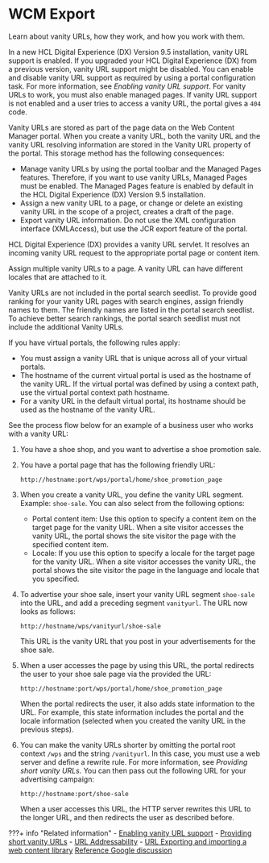 # WCM Export

Learn about vanity URLs, how they work, and how you work with them.

In a new HCL Digital Experience (DX) Version 9.5 installation, vanity URL support is enabled. If you upgraded your HCL Digital Experience (DX) from a previous version, vanity URL support might be disabled. You can enable and disable vanity URL support as required by using a portal configuration task. For more information, see *Enabling vanity URL support*. For vanity URLs to work, you must also enable managed pages. If vanity URL support is not enabled and a user tries to access a vanity URL, the portal gives a `404` code.

Vanity URLs are stored as part of the page data on the Web Content Manager portal. When you create a vanity URL, both the vanity URL and the vanity URL resolving information are stored in the Vanity URL property of the portal. This storage method has the following consequences:

-   Manage vanity URLs by using the portal toolbar and the Managed Pages features. Therefore, if you want to use vanity URLs, Managed Pages must be enabled. The Managed Pages feature is enabled by default in the HCL Digital Experience (DX) Version 9.5 installation. 
-   Assign a new vanity URL to a page, or change or delete an existing vanity URL in the scope of a project, creates a draft of the page.
-   Export vanity URL information. Do not use the XML configuration interface \(XMLAccess\), but use the JCR export feature of the portal.

HCL Digital Experience (DX) provides a vanity URL servlet. It resolves an incoming vanity URL request to the appropriate portal page or content item.

Assign multiple vanity URLs to a page. A vanity URL can have different locales that are attached to it.

Vanity URLs are not included in the portal search seedlist. To provide good ranking for your vanity URL pages with search engines, assign friendly names to them. The friendly names are listed in the portal search seedlist. To achieve better search rankings, the portal search seedlist must not include the additional Vanity URLs.

If you have virtual portals, the following rules apply:

-   You must assign a vanity URL that is unique across all of your virtual portals.
-   The hostname of the current virtual portal is used as the hostname of the vanity URL. If the virtual portal was defined by using a context path, use the virtual portal context path hostname.
-   For a vanity URL in the default virtual portal, its hostname should be used as the hostname of the vanity URL.

See the process flow below for an example of a business user who works with a vanity URL:

1.  You have a shoe shop, and you want to advertise a shoe promotion sale.
2.  You have a portal page that has the following friendly URL:

    ```
    http://hostname:port/wps/portal/home/shoe_promotion_page
    ```

3.  When you create a vanity URL, you define the vanity URL segment. Example: `shoe-sale`. You can also select from the following options:
    -   Portal content item: Use this option to specify a content item on the target page for the vanity URL. When a site visitor accesses the vanity URL, the portal shows the site visitor the page with the specified content item.
    -   Locale: If you use this option to specify a locale for the target page for the vanity URL. When a site visitor accesses the vanity URL, the portal shows the site visitor the page in the language and locale that you specified.
4.  To advertise your shoe sale, insert your vanity URL segment `shoe-sale` into the URL, and add a preceding segment `vanityurl`. The URL now looks as follows:

    ```
    http://hostname/wps/vanityurl/shoe-sale
    
    ```

    This URL is the vanity URL that you post in your advertisements for the shoe sale.

5.  When a user accesses the page by using this URL, the portal redirects the user to your shoe sale page via the provided  the URL:

    ```
    http://hostname:port/wps/portal/home/shoe_promotion_page
    ```

    When the portal redirects the user, it also adds state information to the URL. For example, this state information includes the portal and the locale information (selected when you created the vanity URL in the previous steps).

6.  You can make the vanity URLs shorter by omitting the portal root context `/wps` and the string `/vanityurl`. In this case, you must use a web server and define a rewrite rule. For more information, see *Providing short vanity URLs*. You can then pass out the following URL for your advertising campaign:

    ```
    http://hostname:port/shoe-sale
    ```

    When a user accesses this URL, the HTTP server rewrites this URL to the longer URL, and then redirects the user as described before.



???+ info "Related information"
    - [Enabling vanity URL support](../vanity_url/adm_vanity_url/van_url_cfgtsk_enable_vus.md)
    - [Providing short vanity URLs](../vanity_url/adm_vanity_url/van_url_short.md)
    - [URL Addressability](../../../build_sites/create_sites/url_addressing/index.md)
    - [URL Exporting and importing a web content library](https://opensource.hcltechsw.com/digital-experience/CF219/manage_content/wcm_configuration/wcm_adm_tools/wcmlibrary_export/wcm_config_wcmlibrary_export/)
    [Reference Google discussion](https://chat.google.com/room/AAAAZoQ3L0Y/aIny6fZqgeA/aIny6fZqgeA?cls=10)

